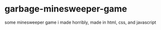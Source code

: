 # garbage-minesweeper-game
some minesweeper game i made horribly, made in html, css, and javascript
